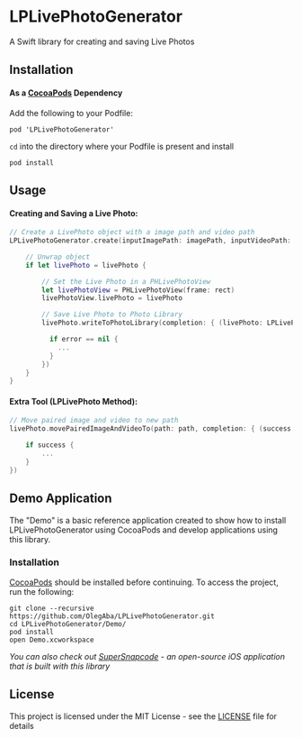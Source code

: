 # LPLivePhotoGenerator
A Swift library for creating and saving Live Photos

## Installation

#### As a [CocoaPods](https://cocoapods.org) Dependency
Add the following to your Podfile:
```
pod 'LPLivePhotoGenerator'
```
```cd``` into the directory where your Podfile is present and install
```
pod install
```

## Usage

#### Creating and Saving a Live Photo:
```swift
// Create a LivePhoto object with a image path and video path
LPLivePhotoGenerator.create(inputImagePath: imagePath, inputVideoPath: videoPath) { (livePhoto: LPLivePhoto?, error: Error?) in

    // Unwrap object
    if let livePhoto = livePhoto {

        // Set the Live Photo in a PHLivePhotoView
        let livePhotoView = PHLivePhotoView(frame: rect)
        livePhotoView.livePhoto = livePhoto

        // Save Live Photo to Photo Library
        livePhoto.writeToPhotoLibrary(completion: { (livePhoto: LPLivePhoto, error: Error?) in

          if error == nil {
            ...
          }
        })
    }
}
```

#### Extra Tool (LPLivePhoto Method):
```swift
// Move paired image and video to new path
livePhoto.movePairedImageAndVideoTo(path: path, completion: { (success: Bool, error: Error?) in

    if success {
        ...
    }
})
```

## Demo Application
The "Demo" is a basic reference application created to show how to install LPLivePhotoGenerator using CocoaPods and develop applications using this library.

### Installation
[CocoaPods](https://cocoapods.org) should be installed before continuing.
To access the project, run the following:
```
git clone --recursive https://github.com/OlegAba/LPLivePhotoGenerator.git
cd LPLivePhotoGenerator/Demo/
pod install
open Demo.xcworkspace
```

_You can also check out [SuperSnapcode](https://github.com/OlegAba/SuperSnapcode) - an open-source iOS application that is built with this library_

## License
This project is licensed under the MIT License - see the [LICENSE](https://github.com/OlegAba/LivePhotoGenerator/blob/master/LICENSE) file for details
